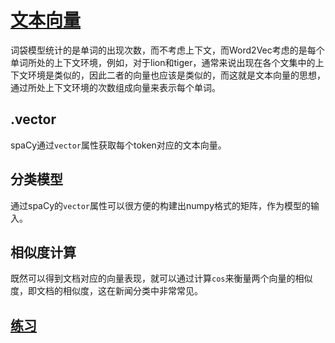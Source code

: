 # [文本向量](https://www.kaggle.com/matleonard/word-vectors)

词袋模型统计的是单词的出现次数，而不考虑上下文，而Word2Vec考虑的是每个单词所处的上下文环境，例如，对于lion和tiger，通常来说出现在各个文集中的上下文环境是类似的，因此二者的向量也应该是类似的，而这就是文本向量的思想，通过所处上下文环境的次数组成向量来表示每个单词。

## .vector

spaCy通过`vector`属性获取每个token对应的文本向量。

## 分类模型

通过spaCy的`vector`属性可以很方便的构建出numpy格式的矩阵，作为模型的输入。

## 相似度计算

既然可以得到文档对应的向量表现，就可以通过计算`cos`来衡量两个向量的相似度，即文档的相似度，这在新闻分类中非常常见。

## [练习](https://www.kaggle.com/holoong9291/exercise-word-vectors)
